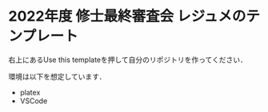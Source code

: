 # 2022年度 修士最終審査会 レジュメのテンプレート

右上にあるUse this templateを押して自分のリポジトリを作ってください．

環境は以下を想定しています．

- platex
- VSCode
